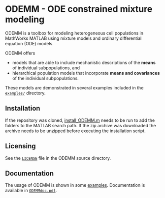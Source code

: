 # ODEMM - ODE constrained mixture modeling

ODEMM is a toolbox for modeling heterogeneous cell populations in MathWorks MATLAB using mixture models and ordinary differential equation (ODE) models. 

ODEMM offers 
* models that are able to include mechanistic descriptions of the **means** of individual subpopulations, and 
* hierarchical population models that incorporate **means and covariances** of the individual subpopulations. 

These models are demonstrated in several examples included in the [`examples/`](examples/) directory.

## Installation

If the repository was cloned, [install_ODEMM.m](install_ODEMM.m) needs to be run to add the folders to the MATLAB search path. If the zip archive was downloaded the archive needs to be unzipped before executing the installation script.

## Licensing

See the [ ```LICENSE```](LICENSE) file in the ODEMM source directory.

## Documentation

The usage of ODEMM is shown in some [examples](examples/). Documentation is available in [```ODEMMdoc.pdf```](/doc/ODEMMdoc.pdf).


